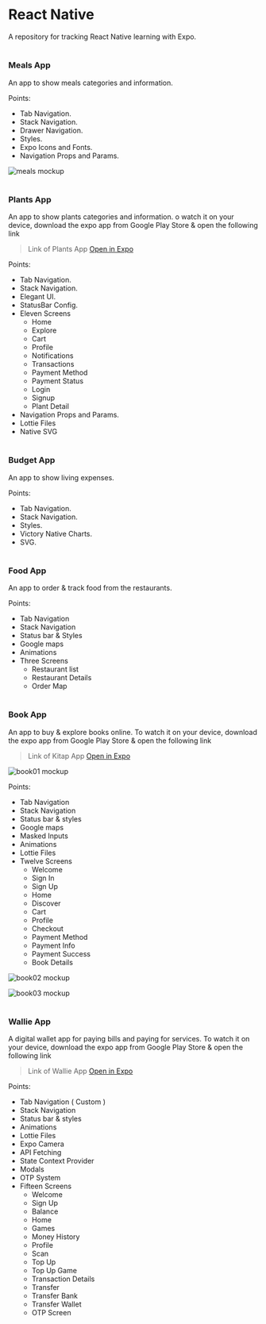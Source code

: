 # React Native

A repository for tracking React Native learning with Expo.

#

### Meals App

An app to show meals categories and information.

Points:

- Tab Navigation.
- Stack Navigation.
- Drawer Navigation.
- Styles.
- Expo Icons and Fonts.
- Navigation Props and Params.

![meals mockup](./screenshots/meals/mealsMockup.png)

#

### Plants App

An app to show plants categories and information. o watch it on your device, download the expo app from Google Play Store & open the following link

> Link of Plants App [Open in Expo](https://expo.dev/@tidbit/plants)

Points:

- Tab Navigation.
- Stack Navigation.
- Elegant UI.
- StatusBar Config.
- Eleven Screens
  - Home
  - Explore
  - Cart
  - Profile
  - Notifications
  - Transactions
  - Payment Method
  - Payment Status
  - Login
  - Signup
  - Plant Detail
- Navigation Props and Params.
- Lottie Files
- Native SVG

#

### Budget App

An app to show living expenses.

Points:

- Tab Navigation.
- Stack Navigation.
- Styles.
- Victory Native Charts.
- SVG.

#

### Food App

An app to order & track food from the restaurants.

Points:

- Tab Navigation
- Stack Navigation
- Status bar & Styles
- Google maps
- Animations
- Three Screens
  - Restaurant list
  - Restaurant Details
  - Order Map

#

### Book App

An app to buy & explore books online. To watch it on your device, download the expo app from Google Play Store & open the following link

> Link of Kitap App [Open in Expo](https://expo.dev/@tidbit/books)

![book01 mockup](./screenshots/books/book01.png)

Points:

- Tab Navigation
- Stack Navigation
- Status bar & styles
- Google maps
- Masked Inputs
- Animations
- Lottie Files
- Twelve Screens
  - Welcome
  - Sign In
  - Sign Up
  - Home
  - Discover
  - Cart
  - Profile
  - Checkout
  - Payment Method
  - Payment Info
  - Payment Success
  - Book Details

![book02 mockup](./screenshots/books/book02.png)

![book03 mockup](./screenshots/books/book03.png)

#

### Wallie App

A digital wallet app for paying bills and paying for services. To watch it on your device, download the expo app from Google Play Store & open the following link

> Link of Wallie App [Open in Expo](https://expo.dev/@tidbit/wallie)

Points:

- Tab Navigation ( Custom )
- Stack Navigation
- Status bar & styles
- Animations
- Lottie Files
- Expo Camera
- API Fetching
- State Context Provider
- Modals
- OTP System
- Fifteen Screens
  - Welcome
  - Sign Up
  - Balance
  - Home
  - Games
  - Money History
  - Profile
  - Scan
  - Top Up
  - Top Up Game
  - Transaction Details
  - Transfer
  - Transfer Bank
  - Transfer Wallet
  - OTP Screen

#
